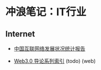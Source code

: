 # 冲浪笔记：IT行业

## Internet

- [中国互联网络发展状况统计报告][i1]
- [Web3.0 导论系列索引][i2] (todo) (web)

  [i1]: http://www.cac.gov.cn/2021-02/03/c_1613923423079314.htm
  [i2]: https://rustcc.cn/article?id=632e4ecb-1b8a-477b-af4c-3e41981c7315
